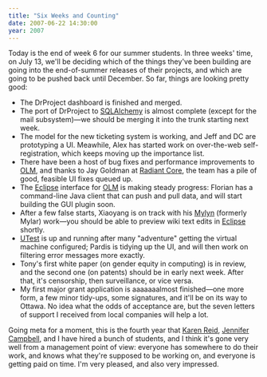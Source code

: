 ```yaml
---
title: "Six Weeks and Counting"
date: 2007-06-22 14:30:00
year: 2007
---
```

Today is the end of week 6 for our summer students. In three weeks' time, on July 13, we'll be deciding which of the things they've been building are going into the end-of-summer releases of their projects, and which are going to be pushed back until December. So far, things are looking pretty good:
<ul>
	<li>The DrProject dashboard is finished and merged.</li>
	<li>The port of DrProject to <a href="http://www.sqlalchemy.org">SQLAlchemy</a> is almost complete (except for the mail subsystem)—we should be merging it into the trunk starting next week.</li>
	<li>The model for the new ticketing system is working, and Jeff and DC are prototyping a UI. Meawhile, Alex has started work on over-the-web self-registration, which keeps moving up the importance list.</li>
	<li>There have been a host of bug fixes and performance improvements to <a href="http://www.drproject.org/olm">OLM</a>, and thanks to Jay Goldman at <a href="http://www.radiantcore.com">Radiant Core</a>, the team has a pile of good, feasible UI fixes queued up.</li>
	<li>The <a href="http://www.eclipse.org">Eclipse</a> interface for <a href="http://www.drproject.org/olm">OLM</a> is making steady progress: Florian has a command-line Java client that can push and pull data, and will start building the GUI plugin soon.</li>
	<li>After a few false starts, Xiaoyang is on track with his <a href="http://www.eclipse.org/mylyn/">Mylyn</a> (formerly Mylar) work—you should be able to preview wiki text edits in <a href="http://www.eclipse.org">Eclipse</a> shortly.</li>
	<li><a href="http://www.drproject.org/utest">UTest</a> is up and running after many "adventure" getting the virtual machine configured; Pardis is tidying up the UI, and will then work on filtering error messages more exactly.</li>
	<li>Tony's first white paper (on gender equity in computing) is in review, and the second one (on patents) should be in early next week. After that, it's censorship, then surveillance, or vice versa.</li>
	<li>My first major grant application is aaaaaaalmost finished—one more form, a few minor tidy-ups, some signatures, and it'll be on its way to Ottawa. No idea what the odds of acceptance are, but the seven letters of support I received from local companies will help a lot.</li>
</ul>
Going meta for a moment, this is the fourth year that <a href="http://www.cs.toronto.edu/~reid">Karen Reid</a>, <a href="http://www.cs.toronto.edu/~campbell">Jennifer Campbell</a>, and I have hired a bunch of students, and I think it's gone very well from a management point of view: everyone has somewhere to do their work, and knows what they're supposed to be working on, and everyone is getting paid on time. I'm very pleased, and also very impressed.
